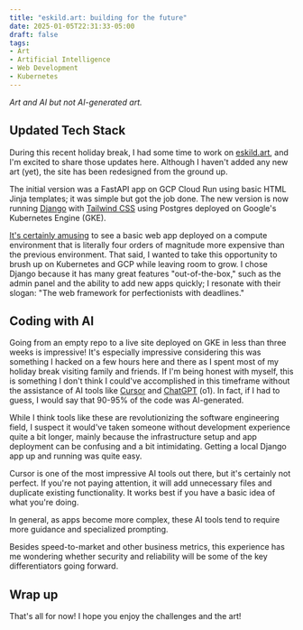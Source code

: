```yaml
---
title: "eskild.art: building for the future"
date: 2025-01-05T22:31:33-05:00
draft: false
tags:
- Art
- Artificial Intelligence
- Web Development
- Kubernetes
---
```


*Art and AI but not AI-generated art.*

## Updated Tech Stack

During this recent holiday break, I had some time to work on [eskild.art](https://eskild.art), and I'm excited to share those updates here. Although I haven't added any new art (yet), the site has been redesigned from the ground up.

The initial version was a FastAPI app on GCP Cloud Run using basic HTML Jinja templates; it was simple but got the job done. The new version is now running [Django](https://www.djangoproject.com/) with [Tailwind CSS](https://django-tailwind.readthedocs.io/en/latest/index.html) using Postgres deployed on Google's Kubernetes Engine (GKE).

[It's certainly amusing](https://x.com/dexhorthy/status/856639005462417409) to see a basic web app deployed on a compute environment that is literally four orders of magnitude more expensive than the previous environment. That said, I wanted to take this opportunity to brush up on Kubernetes and GCP while leaving room to grow. I chose Django because it has many great features "out-of-the-box," such as the admin panel and the ability to add new apps quickly; I resonate with their slogan: "The web framework for perfectionists with deadlines."

## Coding with AI

Going from an empty repo to a live site deployed on GKE in less than three weeks is impressive! It's especially impressive considering this was something I hacked on a few hours here and there as I spent most of my holiday break visiting family and friends. If I'm being honest with myself, this is something I don't think I could've accomplished in this timeframe without the assistance of AI tools like [Cursor](https://www.cursor.com/) and [ChatGPT](https://chatgpt.com/) (o1). In fact, if I had to guess, I would say that 90-95% of the code was AI-generated.

While I think tools like these are revolutionizing the software engineering field, I suspect it would've taken someone without development experience quite a bit longer, mainly because the infrastructure setup and app deployment can be confusing and a bit intimidating. Getting a local Django app up and running was quite easy.

Cursor is one of the most impressive AI tools out there, but it's certainly not perfect. If you're not paying attention, it will add unnecessary files and duplicate existing functionality. It works best if you have a basic idea of what you're doing.

In general, as apps become more complex, these AI tools tend to require more guidance and specialized prompting. 

Besides speed-to-market and other business metrics, this experience has me wondering whether security and reliability will be some of the key differentiators going forward.

## Wrap up

That's all for now! I hope you enjoy the challenges and the art!
